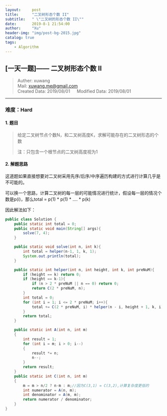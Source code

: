 ```yaml
---
layout:     post
title:      "二叉树形态个数 II"
subtitle:   " \"二叉树的形态个数 II\""
date:       2019-8-1 21:54:00
author:     "Xu"
header-img: "img/post-bg-2015.jpg"
catalog: true
tags:
    - Algorithm
---
```

<script type="text/javascript" async src="https://cdn.mathjax.org/mathjax/latest/MathJax.js?config=TeX-MML-AM_CHTML"> </script>



## [一天一题]—— 二叉树形态个数 II
> Auther: xuwang </br>
> Mail: xuwang.me@gmail.com </br>
> Created Data: 2019/08/01  &emsp; Modified Data: 2019/08/01
---

### 难度：Hard

#### 1. 题目

> 给定二叉树节点个数N，和二叉树高度K，求解可能存在的二叉树形态的个数
>
> 注：只包含一个根节点的二叉树高度视为1



#### 2. 解题思路

这道题如果直接想要对二叉树采用先序/后序/中序遍历构建的方式进行计算几乎是不可能的。

可以换一个思路，计算二叉树的每一层的可能情况进行统计，假设每一层的情况个数是p(i)，那么total = p(1) * p(1) * .... * p(k)

因此解法如下：

```java
public class Solution {
    public static int total = 0;
    public static void main(String[] args){
        solve(7, 4);
    }

    public static void solve(int n, int k){
        int total = helper(n-1, 1, k, 1);
        System.out.println(total);
    }

    public static int helper(int n, int height, int k, int preNuM){
        if (height == k) return 0;
        if (height == k-1){
            if (n > 2 * preNuM || n == 0) return 0;
            return C(2 * preNuM, n);
        }
        int total = 0;
        for (int i = 1; i <= 2 * preNuM; i++){
            total += C(2 * preNuM, i) * helper(n - i, height + 1, k, i);
        }
        return total;
    }

    public static int A(int n, int m)
    {
        int result = 1;
        for (int i = m; i > 0; i--)
        {
            result *= n;
            n--;
        }
        return result;
    }
    public static int C(int n, int m)
    {
        m = m > n/2 ? n-m : m;//因为C(3,1) = C(3,2),计算复杂度更低的
        int numerator = A(n, m);
        int denominator = A(m, m);
        return numerator / denominator;
    }
}
```

